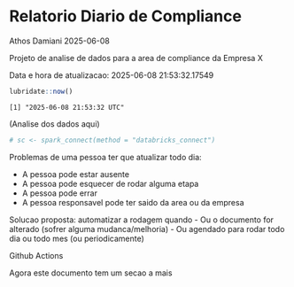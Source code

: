 # Relatorio Diario de Compliance
Athos Damiani
2025-06-08

Projeto de analise de dados para a area de compliance da Empresa X

Data e hora de atualizacao: 2025-06-08 21:53:32.17549

``` r
lubridate::now()
```

    [1] "2025-06-08 21:53:32 UTC"

(Analise dos dados aqui)

``` r
# sc <- spark_connect(method = "databricks_connect")
```

Problemas de uma pessoa ter que atualizar todo dia:

-   A pessoa pode estar ausente
-   A pessoa pode esquecer de rodar alguma etapa
-   A pessoa pode errar
-   A pessoa responsavel pode ter saido da area ou da empresa

Solucao proposta: automatizar a rodagem quando - Ou o documento for
alterado (sofrer alguma mudanca/melhoria) - Ou agendado para rodar todo
dia ou todo mes (ou periodicamente)

Github Actions

Agora este documento tem um secao a mais
